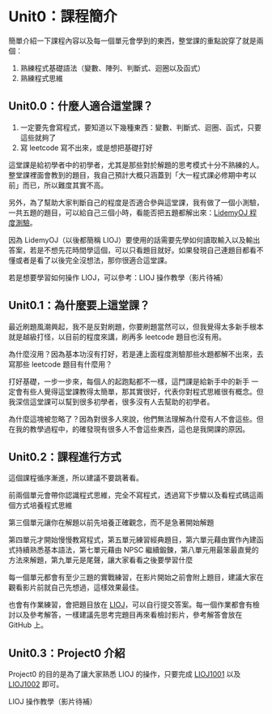 # Unit0：課程簡介

簡單介紹一下課程內容以及每一個單元會學到的東西，整堂課的重點說穿了就是兩個：

1. 熟練程式基礎語法（變數、陣列、判斷式、迴圈以及函式）
2. 熟練程式思維

## Unit0.0：什麼人適合這堂課？

1. 一定要先會寫程式，要知道以下幾種東西：變數、判斷式、迴圈、函式，只要這些就夠了
2. 寫 leetcode 寫不出來，或是想把基礎打好

這堂課是給初學者中的初學者，尤其是那些對於解題的思考模式十分不熟練的人。整堂課裡面會教到的題目，我自己預計大概只涵蓋到「大一程式課必修期中考以前」而已，所以難度其實不高。

另外，為了幫助大家判斷自己的程度是否適合參與這堂課，我有做了一個小測驗，一共五題的題目，可以給自己三個小時，看能否把五題都解出來：[LidemyOJ 程度測驗](https://oj.lidemy.com/problem?tag=%E7%A8%8B%E5%BA%A6%E6%B8%AC%E9%A9%97&page=1)。

因為 LidemyOJ（以後都簡稱 LIOJ）要使用的話需要先學如何讀取輸入以及輸出答案，若是不想先花時間學這個，可以只看題目就好。如果發現自己連題目都看不懂或者是看了以後完全沒想法，那你很適合這堂課。

若是想要學習如何操作 LIOJ，可以參考：LIOJ 操作教學（影片待補）


## Unit0.1：為什麼要上這堂課？

最近刷題風潮興起，我不是反對刷題，你要刷題當然可以，但我覺得太多新手根本就是越級打怪，以目前的程度來講，刷再多 leetcode 題目也沒有用。

為什麼沒用？因為基本功沒有打好，若是連上面程度測驗那些水題都解不出來，去寫那些 leetcode 題目有什麼用？

打好基礎，一步一步來，每個人的起跑點都不一樣，這門課是給新手中的新手
一定會有些人覺得這堂課教得太簡單，那其實很好，代表你對程式思維很有概念。但我深信這堂課可以幫到很多初學者，很多沒有人去幫助的初學者。

為什麼這塊被忽略了？因為對很多人來說，他們無法理解為什麼有人不會這些。但在我的教學過程中，的確發現有很多人不會這些東西，這也是我開課的原因。

## Unit0.2：課程進行方式

這個課程循序漸進，所以建議不要跳著看。

前兩個單元會帶你認識程式思維，完全不寫程式，透過寫下步驟以及看程式碼這兩個方式培養程式思維

第三個單元讓你在解題以前先培養正確觀念，而不是急著開始解題

第四單元才開始慢慢教寫程式，第五單元練習經典題目，第六單元藉由實作內建函式持續熟悉基本語法，第七單元藉由 NPSC 繼續鍛鍊，第八單元用最笨最直覺的方法來解題，第九單元是尾聲，讓大家看看之後要學習什麼

每一個單元都會有至少三題的實戰練習，在影片開始之前會附上題目，建議大家在觀看影片前就自己先想過，這樣效果最佳。

也會有作業練習，會把題目放在 [LIOJ](https://oj.lidemy.com/problem)，可以自行提交答案。每一個作業都會有檢討以及參考解答，一樣建議先思考完題目再來看檢討影片，參考解答會放在 GitHub 上。

## Unit0.3：Project0 介紹

Project0 的目的是為了讓大家熟悉 LIOJ 的操作，只要完成 [LIOJ1001](https://oj.lidemy.com/problem/1001) 以及[LIOJ1002](https://oj.lidemy.com/problem/1002) 即可。

LIOJ 操作教學（影片待補）


